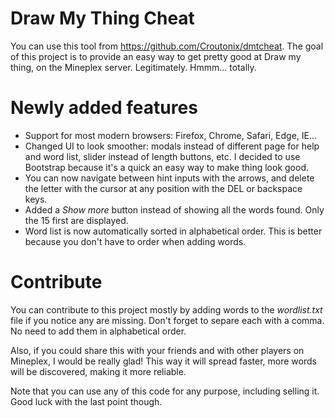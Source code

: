 # Draw My Thing Cheat
You can use this tool from https://github.com/Croutonix/dmtcheat. The goal of this project is to provide an easy way to get pretty good at Draw my thing, on the Mineplex server. Legitimately. Hmmm... totally.

# Newly added features
- Support for most modern browsers: Firefox, Chrome, Safari, Edge, IE...
- Changed UI to look smoother: modals instead of different page for help and word list, slider instead of length buttons, etc. I decided to use Bootstrap because it's a quick an easy way to make thing look good.
- You can now navigate between hint inputs with the arrows, and delete the letter with the cursor at any position with the DEL or backspace keys.
- Added a _Show more_ button instead of showing all the words found. Only the 15 first are displayed.
- Word list is now automatically sorted in alphabetical order. This is better because you don't have to order when adding words.

# Contribute
You can contribute to this project mostly by adding words to the _wordlist.txt_ file if you notice any are missing. Don't forget to separe each with a comma. No need to add them in alphabetical order.

Also, if you could share this with your friends and with other players on Mineplex, I would be really glad! This way it will spread faster, more words will be discovered, making it more reliable.

Note that you can use any of this code for any purpose, including selling it. Good luck with the last point though.
